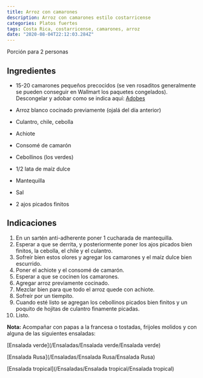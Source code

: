 ```yaml
---
title: Arroz con camarones
description: Arroz con camarones estilo costarricense
categories: Platos fuertes
tags: Costa Rica, costarricense, camarones, arroz
date: "2020-08-04T22:12:03.284Z"
---
```


Porción para 2 personas

## Ingredientes

- 15-20 camarones pequeños precocidos (se ven rosaditos generalmente se pueden conseguir en Wallmart los paquetes congelados). Descongelar y adobar como se indica aquí: [Adobes](/Adobes/Adobes/)

- Arroz blanco cocinado previamente (ojalá del día anterior)
- Culantro, chile, cebolla
- Achiote
- Consomé de camarón
- Cebollinos (los verdes)
- 1/2 lata de maíz dulce
- Mantequilla
- Sal
- 2 ajos picados finitos

## Indicaciones

1. En un sartén anti-adherente poner 1 cucharada de mantequilla.
2. Esperar a que se derrita, y posteriormente poner los ajos picados bien finitos, la cebolla, el chile y el culantro.
3. Sofreír bien estos olores y agregar los camarones y el maíz dulce bien escurrido.
4. Poner el achiote y el consomé de camarón.
5. Esperar a que se cocinen los camarones.
6. Agregar arroz previamente cocinado.
7. Mezclar bien para que todo el arroz quede con achiote.
8. Sofreír por un tiempito.
9. Cuando esté listo se agregan los cebollinos picados bien finitos y un poquito de hojitas de culantro finamente picadas.
10. Listo.


**Nota:** Acompañar con papas a la francesa o tostadas, frijoles molidos y con alguna de las siguientes ensaladas:

[Ensalada verde](/Ensaladas/Ensalada verde/Ensalada verde)

[Ensalada Rusa](/Ensaladas/Ensalada Rusa/Ensalada Rusa)

[Ensalada tropical](/Ensaladas/Ensalada tropical/Ensalada tropical)
